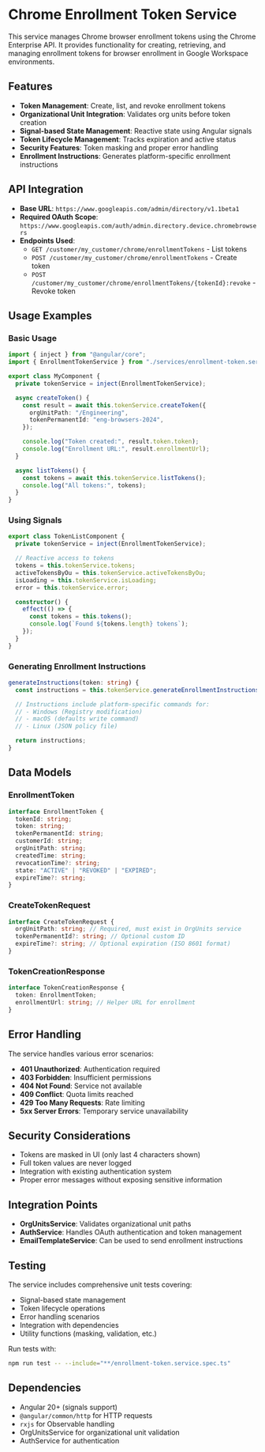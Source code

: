 # Chrome Enrollment Token Service

This service manages Chrome browser enrollment tokens using the Chrome Enterprise API. It provides functionality for creating, retrieving, and managing enrollment tokens for browser enrollment in Google Workspace environments.

## Features

- **Token Management**: Create, list, and revoke enrollment tokens
- **Organizational Unit Integration**: Validates org units before token creation
- **Signal-based State Management**: Reactive state using Angular signals
- **Token Lifecycle Management**: Tracks expiration and active status
- **Security Features**: Token masking and proper error handling
- **Enrollment Instructions**: Generates platform-specific enrollment instructions

## API Integration

- **Base URL**: `https://www.googleapis.com/admin/directory/v1.1beta1`
- **Required OAuth Scope**: `https://www.googleapis.com/auth/admin.directory.device.chromebrowsers`
- **Endpoints Used**:
  - `GET /customer/my_customer/chrome/enrollmentTokens` - List tokens
  - `POST /customer/my_customer/chrome/enrollmentTokens` - Create token
  - `POST /customer/my_customer/chrome/enrollmentTokens/{tokenId}:revoke` - Revoke token

## Usage Examples

### Basic Usage

```typescript
import { inject } from "@angular/core";
import { EnrollmentTokenService } from "./services/enrollment-token.service";

export class MyComponent {
  private tokenService = inject(EnrollmentTokenService);

  async createToken() {
    const result = await this.tokenService.createToken({
      orgUnitPath: "/Engineering",
      tokenPermanentId: "eng-browsers-2024",
    });

    console.log("Token created:", result.token.token);
    console.log("Enrollment URL:", result.enrollmentUrl);
  }

  async listTokens() {
    const tokens = await this.tokenService.listTokens();
    console.log("All tokens:", tokens);
  }
}
```

### Using Signals

```typescript
export class TokenListComponent {
  private tokenService = inject(EnrollmentTokenService);

  // Reactive access to tokens
  tokens = this.tokenService.tokens;
  activeTokensByOu = this.tokenService.activeTokensByOu;
  isLoading = this.tokenService.isLoading;
  error = this.tokenService.error;

  constructor() {
    effect(() => {
      const tokens = this.tokens();
      console.log(`Found ${tokens.length} tokens`);
    });
  }
}
```

### Generating Enrollment Instructions

```typescript
generateInstructions(token: string) {
  const instructions = this.tokenService.generateEnrollmentInstructions(token);

  // Instructions include platform-specific commands for:
  // - Windows (Registry modification)
  // - macOS (defaults write command)
  // - Linux (JSON policy file)

  return instructions;
}
```

## Data Models

### EnrollmentToken

```typescript
interface EnrollmentToken {
  tokenId: string;
  token: string;
  tokenPermanentId: string;
  customerId: string;
  orgUnitPath: string;
  createdTime: string;
  revocationTime?: string;
  state: "ACTIVE" | "REVOKED" | "EXPIRED";
  expireTime?: string;
}
```

### CreateTokenRequest

```typescript
interface CreateTokenRequest {
  orgUnitPath: string; // Required, must exist in OrgUnits service
  tokenPermanentId?: string; // Optional custom ID
  expireTime?: string; // Optional expiration (ISO 8601 format)
}
```

### TokenCreationResponse

```typescript
interface TokenCreationResponse {
  token: EnrollmentToken;
  enrollmentUrl: string; // Helper URL for enrollment
}
```

## Error Handling

The service handles various error scenarios:

- **401 Unauthorized**: Authentication required
- **403 Forbidden**: Insufficient permissions
- **404 Not Found**: Service not available
- **409 Conflict**: Quota limits reached
- **429 Too Many Requests**: Rate limiting
- **5xx Server Errors**: Temporary service unavailability

## Security Considerations

- Tokens are masked in UI (only last 4 characters shown)
- Full token values are never logged
- Integration with existing authentication system
- Proper error messages without exposing sensitive information

## Integration Points

- **OrgUnitsService**: Validates organizational unit paths
- **AuthService**: Handles OAuth authentication and token management
- **EmailTemplateService**: Can be used to send enrollment instructions

## Testing

The service includes comprehensive unit tests covering:

- Signal-based state management
- Token lifecycle operations
- Error handling scenarios
- Integration with dependencies
- Utility functions (masking, validation, etc.)

Run tests with:

```bash
npm run test -- --include="**/enrollment-token.service.spec.ts"
```

## Dependencies

- Angular 20+ (signals support)
- `@angular/common/http` for HTTP requests
- `rxjs` for Observable handling
- OrgUnitsService for organizational unit validation
- AuthService for authentication
